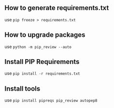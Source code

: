 ## How to generate requirements.txt

use ``` pip freeze > requirements.txt ```

## How to upgrade packages

use ``` python -m pip_review --auto ```

## Install PIP Requirements

use ``` pip install -r requirements.txt ```

## Install tools

use ``` pip install pipreqs pip_review autopep8 ```
